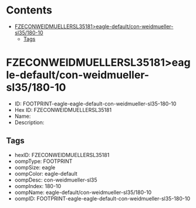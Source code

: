 



Contents
========

* [FZECONWEIDMUELLERSL35181>eagle-default/con-weidmueller-sl35/180-10](#fzeconweidmuellersl35181eagle-defaultcon-weidmueller-sl35180-10)
	* [Tags](#tags)

# FZECONWEIDMUELLERSL35181>eagle-default/con-weidmueller-sl35/180-10

- ID: FOOTPRINT-eagle-eagle-default-con-weidmueller-sl35-180-10
- Hex ID: FZECONWEIDMUELLERSL35181
- Name: 
- Description: 

## Tags

- hexID: FZECONWEIDMUELLERSL35181
- oompType: FOOTPRINT
- oompSize: eagle
- oompColor: eagle-default
- oompDesc: con-weidmueller-sl35
- oompIndex: 180-10
- oompName: eagle-default/con-weidmueller-sl35/180-10
- oompID: FOOTPRINT-eagle-eagle-default-con-weidmueller-sl35-180-10
